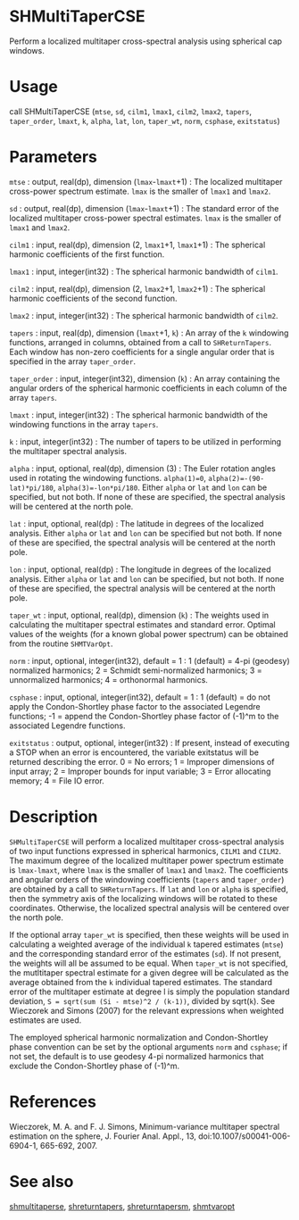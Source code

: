 # SHMultiTaperCSE

Perform a localized multitaper cross-spectral analysis using spherical cap windows.

# Usage

call SHMultiTaperCSE (`mtse`, `sd`, `cilm1`, `lmax1`, `cilm2`, `lmax2`, `tapers`, `taper_order`, `lmaxt`, `k`, `alpha`, `lat`, `lon`, `taper_wt`, `norm`, `csphase`, `exitstatus`)

# Parameters

`mtse` : output, real(dp), dimension (`lmax`-`lmaxt`+1)
:   The localized multitaper cross-power spectrum estimate. `lmax` is the smaller of `lmax1` and `lmax2`.

`sd` : output, real(dp), dimension (`lmax`-`lmaxt`+1)
:   The standard error of the localized multitaper cross-power spectral estimates. `lmax` is the smaller of `lmax1` and `lmax2`.

`cilm1` : input, real(dp), dimension (2, `lmax1`+1, `lmax1`+1)
:   The spherical harmonic coefficients of the first function.

`lmax1` : input, integer(int32)
:   The spherical harmonic bandwidth of `cilm1`.

`cilm2` : input, real(dp), dimension (2, `lmax2`+1, `lmax2`+1)
:   The spherical harmonic coefficients of the second function.

`lmax2` : input, integer(int32)
:   The spherical harmonic bandwidth of `cilm2`.

`tapers` : input, real(dp), dimension (`lmaxt`+1, `k`)
:   An array of the `k` windowing functions, arranged in columns, obtained from a call to `SHReturnTapers`. Each window has non-zero coefficients for a single angular order that is specified in the array `taper_order`.

`taper_order` : input, integer(int32), dimension (`k`)
:   An array containing the angular orders of the spherical harmonic coefficients in each column of the array `tapers`.

`lmaxt` : input, integer(int32)
:   The spherical harmonic bandwidth of the windowing functions in the array `tapers`.

`k` : input, integer(int32)
:   The number of tapers to be utilized in performing the multitaper spectral analysis.

`alpha` : input, optional, real(dp), dimension (3)
:   The Euler rotation angles used in rotating the windowing functions. `alpha(1)=0`, `alpha(2)=-(90-lat)*pi/180`, `alpha(3)=-lon*pi/180`. Either `alpha` or `lat` and `lon` can be specified, but not both. If none of these are specified, the spectral analysis will be centered at the north pole.

`lat` : input, optional, real(dp)
:   The latitude in degrees of the localized analysis. Either `alpha` or `lat` and `lon` can be specified but not both. If none of these are specified, the spectral analysis will be centered at the north pole.

`lon` : input, optional, real(dp)
:   The longitude in degrees of the localized analysis. Either `alpha` or `lat` and `lon` can be specified, but not both. If none of these are specified, the spectral analysis will be centered at the north pole.

`taper_wt` : input, optional, real(dp), dimension (`k`)
:   The weights used in calculating the multitaper spectral estimates and standard error. Optimal values of the weights (for a known global power spectrum) can be obtained from the routine `SHMTVarOpt`.
	
`norm` : input, optional, integer(int32), default = 1
:   1 (default) = 4-pi (geodesy) normalized harmonics; 2 = Schmidt semi-normalized harmonics; 3 = unnormalized harmonics; 4 = orthonormal harmonics.

`csphase` : input, optional, integer(int32), default = 1
:   1 (default) = do not apply the Condon-Shortley phase factor to the associated Legendre functions; -1 = append the Condon-Shortley phase factor of (-1)^m to the associated Legendre functions.

`exitstatus` : output, optional, integer(int32)
:   If present, instead of executing a STOP when an error is encountered, the variable exitstatus will be returned describing the error. 0 = No errors; 1 = Improper dimensions of input array; 2 = Improper bounds for input variable; 3 = Error allocating memory; 4 = File IO error.

# Description

`SHMultiTaperCSE` will perform a localized multitaper cross-spectral analysis of two input functions expressed in spherical harmonics, `CILM1` and `CILM2`. The maximum degree of the localized multitaper power spectrum estimate is `lmax-lmaxt`, where `lmax` is the smaller of `lmax1` and `lmax2`. The coefficients and angular orders of the windowing coefficients (`tapers` and `taper_order`) are obtained by a call to `SHReturnTapers`. If `lat` and `lon` or `alpha` is specified, then the symmetry axis of the localizing windows will be rotated to these coordinates. Otherwise, the localized spectral analysis will be centered over the north pole.

If the optional array `taper_wt` is specified, then these weights will be used in calculating a weighted average of the individual `k` tapered estimates (`mtse`) and the corresponding standard error of the estimates (`sd`). If not present, the weights will all be assumed to be equal. When `taper_wt` is not specified, the mutltitaper spectral estimate for a given degree will be calculated as the average obtained from the `k` individual tapered estimates. The standard error of the multitaper estimate at degree l is simply the population standard deviation, `S = sqrt(sum (Si - mtse)^2 / (k-1))`, divided by sqrt(`k`). See Wieczorek and Simons (2007) for the relevant expressions when weighted estimates are used.

The employed spherical harmonic normalization and Condon-Shortley phase convention can be set by the optional arguments `norm` and `csphase`; if not set, the default is to use geodesy 4-pi normalized harmonics that exclude the Condon-Shortley phase of (-1)^m.

# References

Wieczorek, M. A. and F. J. Simons, Minimum-variance multitaper spectral estimation on the sphere, J. Fourier Anal. Appl., 13, doi:10.1007/s00041-006-6904-1, 665-692, 2007.

# See also

[shmultitaperse](shmultitaperse.html), [shreturntapers](shreturntapers.html), [shreturntapersm](shreturntapersm.html), [shmtvaropt](shmtvaropt.html)
